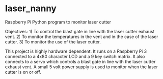 # laser_nanny

Raspberry Pi Python program to monitor laser cutter 
 
Objectives: 1) To control the blast gate in line with the laser cutter exhaust vent. 2) To monitor the temperatures in the vent and in the case of the laser cutter. 3) To monitor the use of the laser cutter. 
 
This project is highly hardware dependent. It runs on a Raspberry Pi 3 connected to a 4x80 character LCD and a 9 key switch matrix. It also connects to a servo which controls a blast gate in line with the laser cutter exhaust vent. A small 5 volt power supply is used to monitor when the laser cutter is on or off.
 

